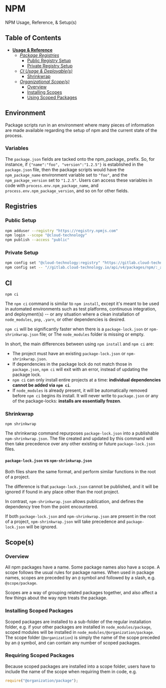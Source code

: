 # NPM #

NPM Usage, Reference, & Setup(s)

## Table of Contents ##

- [**Usage & Reference**](#npm)
    - [*Package Registries*](#Registries)
        - [Public Registry Setup](#public-setup)
        - [Private Registry Setup](#private-setup)
    - [*CI Usage & Deployable(s)*](#ci)
        - [Shrinkwrap](#shrinkwrap) 
    - [*Organizational Scope(s)*](#scopes)
        - [Overview](#overview)
        - [Installing Scopes](#installing-scoped-packages)
        - [Using Scoped Packages](#requiring-scoped-packages)

## Environment ##

Package scripts run in an environment where many pieces of information are made available regarding the setup of npm and the current state of the process.

### Variables ###

The `package.json` fields are tacked onto the npm_package_ prefix. So, for instance, if `{"name":"foo", "version":"1.2.5"}` is established in the `package.json` file, then the package scripts would have the `npm_package_name` environment variable set to `"foo"`, and the `npm_package_version` set to `"1.2.5"`. Users can access these variables in code with `process.env.npm_package_name`, and `process.env.npm_package_version`, and so on for other fields.

## Registries ##

### Public Setup ###

```bash
npm adduser --registry "https://registry.npmjs.com"
npm login --scope "@cloud-technology"
npm publish --access "public"
```

### Private Setup ###

```bash
npm config set "@cloud-technology:registry" "https://gitlab.cloud-technology.io/api/v4/packages/npm/" --location "project"
npm config set -- "//gitlab.cloud-technology.io/api/v4/packages/npm/:_authToken" "[Personal-Access-Token]" --location "user"
```

## CI ##

```npm
npm ci
```

The `npm ci` command is similar to `npm install`, except it's meant to be used in automated environments such as test platforms, continuous integration, and
deployment(s) -- or any situation where a clean installation of `node_modules`, `pnp`, `.yarn`, or other dependencies is desired.

`npm ci` will be significantly faster when there is a `package-lock.json` or
`npm-shrinkwrap.json` file; or The `node_modules` folder is missing or empty.

In short, the main differences between using `npm install` and `npm ci` are:

- The project must have an existing `package-lock.json` or `npm-shrinkwrap.json`.
- If dependencies in the package lock do not match those in `package.json`, `npm ci` will exit with an error, instead of updating the package lock.
- `npm ci` can only install entire projects at a time: **individual dependencies cannot be added via `npm ci`**.
- If `node_modules` is already present, it will be automatically removed before
  `npm ci` begins its install. It will never write to `package.json` or any of the package-locks: **installs are essentially frozen**.

### Shrinkwrap ###

```npm
npm shrinkwrap
```

The shrinkwrap command repurposes `package-lock.json` into a publishable `npm-shrinkwrap.json`. The file created and updated by this command will then take
precedence over any other existing or future `package-lock.json` files.

#### `package-lock.json` vs `npm-shrinkwrap.json` ####

Both files share the same format, and perform similar functions in the root of a project.

The difference is that `package-lock.json` cannot be published, and it will be ignored if found in any place other than the root project.

In contrast, `npm-shrinkwrap.json` allows publication, and defines the dependency tree from the point encountered.

If both `package-lock.json` and `npm-shrinkwrap.json` are present in the root of a project, `npm-shrinkwrap.json` will take precedence and
`package-lock.json` will be ignored.

## Scope(s) ##

### Overview ###

All npm packages have a name. Some package names also have a scope. A scope follows the usual rules for package names. When used in package names, scopes are
preceded by an `@` symbol and followed by a slash, e.g. `@scope/package`.

Scopes are a way of grouping related packages together, and also affect a few things about the way npm treats the package.

### Installing Scoped Packages ###

Scoped packages are installed to a sub-folder of the regular installation folder, e.g. if your other packages are installed in `node_modules/package`, scoped
modules will be installed in `node_modules/@organization/package`. The scope folder (`@organization`) is simply the name of the scope preceded by an `@` symbol,
and can contain any number of scoped packages.

### Requiring Scoped Packages ###

Because scoped packages are installed into a scope folder, users have to include the name of the scope when requiring them in code, e.g.

```javascript
require("@organization/package");
```

